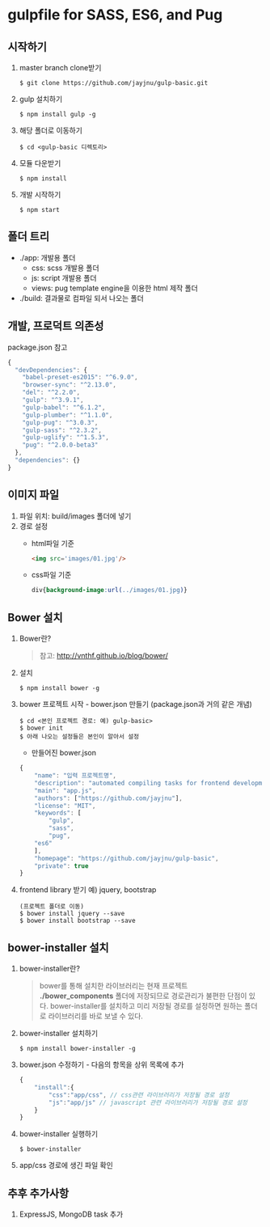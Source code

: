 # gulpfile for SASS, ES6, and Pug

## 시작하기
1. master branch clone받기
	```CLI
	$ git clone https://github.com/jayjnu/gulp-basic.git
	```

1. gulp 설치하기
	```CLI
	$ npm install gulp -g
	```

1. 해당 폴더로 이동하기
	```CLI
	$ cd <gulp-basic 디렉토리>
	```

1. 모듈 다운받기
	```CLI
	$ npm install
	```

1. 개발 시작하기
	```CLI
	$ npm start
	```


## 폴더 트리

- ./app: 개발용 폴더
  - css: scss 개발용 폴더
  - js: script 개발용 폴더
  - views: pug template engine을 이용한 html 제작 폴더
- ./build: 결과물로 컴파일 되서 나오는 폴더


## 개발, 프로덕트 의존성
package.json 참고

```javascript
{
  "devDependencies": {
    "babel-preset-es2015": "^6.9.0",
    "browser-sync": "^2.13.0",
    "del": "^2.2.0",
    "gulp": "^3.9.1",
    "gulp-babel": "^6.1.2",
    "gulp-plumber": "^1.1.0",
    "gulp-pug": "^3.0.3",
    "gulp-sass": "^2.3.2",
    "gulp-uglify": "^1.5.3",
    "pug": "^2.0.0-beta3"
  },
  "dependencies": {}
}
```

## 이미지 파일
1. 파일 위치: build/images 폴더에 넣기
1. 경로 설정
	- html파일 기준
		```html
		<img src='images/01.jpg'/>
		```

	- css파일 기준
		```css
		div{background-image:url(../images/01.jpg)}
		```



## Bower 설치
1. Bower란?

	> 참고: http://vnthf.github.io/blog/bower/

1. 설치

	```CLI
	$ npm install bower -g
	```

1. bower 프로젝트 시작 - bower.json 만들기 (package.json과 거의 같은 개념)

	```CLI
	$ cd <본인 프로젝트 경로: 예) gulp-basic>
	$ bower init
	$ 아래 나오는 설정들은 본인이 알아서 설정
	```

	- 만들어진 bower.json

	```javascript
	{
		"name": "입력 프로젝트명",
		"description": "automated compiling tasks for frontend development",
		"main": "app.js",
		"authors": ["https://github.com/jayjnu"],
		"license": "MIT",
		"keywords": [
			"gulp",
			"sass",
			"pug",
		"es6"
		],
		"homepage": "https://github.com/jayjnu/gulp-basic",
		"private": true
	}
	```

1. frontend library 받기 예) jquery, bootstrap

	```CLI
	(프로젝트 폴더로 이동)
	$ bower install jquery --save
	$ bower install bootstrap --save
	```

## bower-installer 설치
1. bower-installer란?

	> bower를 통해 설치한 라이브러리는 현재 프로젝트 **./bower_components** 폴더에 저장되므로 경로관리가 불편한 단점이 있다.
	> bower-installer를 설치하고 미리 저장될 경로를 설정하면 원하는 폴더로 라이브러리를 바로 보낼 수 있다.

1. bower-installer 설치하기

	```CLI
	$ npm install bower-installer -g
	```

1. bower.json 수정하기 - 다음의 항목을 상위 목록에 추가

	```javascript
	{
		"install":{
			"css":"app/css", // css관련 라이브러리가 저장될 경로 설정
			"js":"app/js" // javascript 관련 라이브러리가 저장될 경로 설정
		}
	}
	```

1. bower-installer 실행하기

	```CLI
	$ bower-installer
	```

1. app/css 경로에 생긴 파일 확인

## 추후 추가사항
1. ExpressJS, MongoDB task 추가